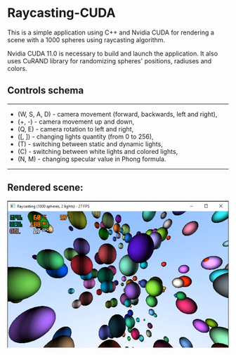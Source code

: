 # Raycasting-CUDA
This is a simple application using C++ and Nvidia CUDA for rendering a scene with a 1000 spheres using raycasting algorithm.

Nvidia CUDA 11.0 is necessary to build and launch the application. It also uses CuRAND library for randomizing spheres' positions, radiuses and colors.

## Controls schema
---

* (W, S, A, D) - camera movement (forward, backwards, left and right),
* (+, -) - camera movement up and down,
* (Q, E) - camera rotation to left and right,
* ([, ]) - changing lights quantity (from 0 to 256),
* (T) - switching between static and dynamic lights,
* (C) - switching between white lights and colored lights,
* (N, M) - changing specular value in Phong formula.

---

## Rendered scene:

![Spheres](Screenshots/spheres.png)
